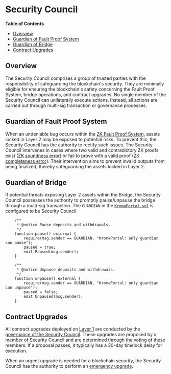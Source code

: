 # Security Council

[g-l1]: glossary.md#layer-1-l1
[g-l2]: glossary.md#layer-2-l2

<!-- START doctoc generated TOC please keep comment here to allow auto update -->
<!-- DON'T EDIT THIS SECTION, INSTEAD RE-RUN doctoc TO UPDATE -->
**Table of Contents**

- [Overview](#overview)
- [Guardian of Fault Proof System](#guardian-of-fault-proof-system)
- [Guardian of Bridge](#guardian-of-bridge)
- [Contract Upgrades](#contract-upgrades)

<!-- END doctoc generated TOC please keep comment here to allow auto update -->


## Overview

The Security Council comprises a group of trusted parties with the responsibility of safeguarding the blockchain's 
security. They are minimally eligible for ensuring the blockchain's safety concerning the Fault Proof System, bridge 
operations, and contract upgrades. No single member of the Security Council can unilaterally execute actions. Instead, 
all actions are carried out through multi-sig transaction or governance processes.

## Guardian of Fault Proof System

When an undeniable bug occurs within the [ZK Fault Proof System](./glossary.md#zk-fault-proof), assets locked in 
Layer 2 may be exposed to potential risks. To prevent this, the Security Council has the authority to rectify such 
issues. The Security Council intervenes in cases where two valid and contradictory ZK proofs exist 
([ZK soundness error](challenge.md#dismiss-challenge)) or fail to prove with a valid proof 
([ZK completeness error](challenge.md#force-delete-output)). Their intervention aims to prevent invalid outputs from 
being finalized, thereby safeguarding the assets locked in Layer 2. 

## Guardian of Bridge

If potential threats exposing Layer 2 assets within the Bridge, the Security Council possesses the authority to promptly
pause/unpause the bridge through a multi-sig transaction. The `GUARDIAN` in the 
[`KromaPortal.sol`](../packages/contracts/contracts/L1/KromaPortal.sol) is configured to be Security Council.

```solidity
    /**
     * @notice Pause deposits and withdrawals.
     */
    function pause() external {
        require(msg.sender == GUARDIAN, "KromaPortal: only guardian can pause");
        paused = true;
        emit Paused(msg.sender);
    }

    /**
     * @notice Unpause deposits and withdrawals.
     */
    function unpause() external {
        require(msg.sender == GUARDIAN, "KromaPortal: only guardian can unpause");
        paused = false;
        emit Unpaused(msg.sender);
    }
```

## Contract Upgrades

All contract upgrades deployed on [Layer 1][g-l1] are conducted by the 
[governance of the Security Council](contract-upgrades.md#upgrade-by-governance). These upgrades are proposed by a 
member of Security Council and are determined through the voting of these members. If a proposal passes, it typically 
has a 30-day timelock delay for execution.

When an urgent upgrade is needed for a blockchain security, the Security Council has the authority to perform an 
[emergency upgrade](contract-upgrades.md#upgrade-by-governance).

